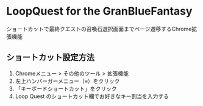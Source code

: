 # LoopQuest for the GranBlueFantasy

ショートカットで最終クエストの召喚石選択画面までページ遷移するChrome拡張機能  

## ショートカット設定方法

1. Chromeメニュー > その他のツール > 拡張機能
2. 左上ハンバーガーメニュー（≡）をクリック
3. 「キーボードショートカット」をクリック
4. Loop Quest のショートカット欄でお好きなキー割当を入力する